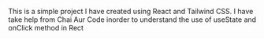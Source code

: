 This is a simple project I have created using React and Tailwind CSS.
I have take help from Chai Aur Code inorder to understand the use of useState and onClick method in Rect 
